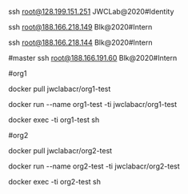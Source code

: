ssh root@128.199.151.251
JWCLab@2020#Identity

ssh root@188.166.218.149
Blk@2020#Intern

ssh root@188.166.218.144
Blk@2020#Intern

#master
ssh root@188.166.191.60
Blk@2020#Intern

#org1

docker pull jwclabacr/org1-test

docker run --name org1-test -ti jwclabacr/org1-test

docker exec -ti org1-test sh

#org2

docker pull jwclabacr/org2-test

docker run --name org2-test -ti jwclabacr/org2-test

docker exec -ti org2-test sh


